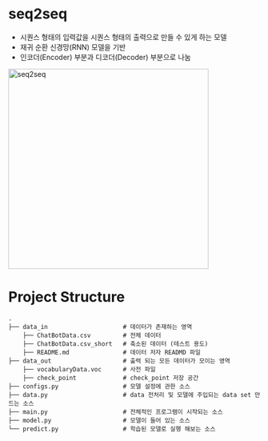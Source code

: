 #  seq2seq

- 시퀀스 형태의 입력값을 시퀀스 형태의 출력으로 만들 수 있게 하는 모델
- 재귀 순환 신경망(RNN) 모델을 기반
- 인코더(Encoder) 부분과 디코더(Decoder) 부분으로 나눔


<img width="400" alt="seq2seq" src="https://user-images.githubusercontent.com/37443061/214788366-87bec47d-7ca6-4b2f-bd15-419be0c9bfc4.png">


# Project Structure

    .
    ├── data_in                     # 데이터가 존재하는 영역
        ├── ChatBotData.csv         # 전체 데이터
        ├── ChatBotData.csv_short   # 축소된 데이터 (테스트 용도)
        ├── README.md               # 데이터 저자 READMD 파일
    ├── data_out                    # 출력 되는 모든 데이터가 모이는 영역
        ├── vocabularyData.voc      # 사전 파일
        ├── check_point             # check_point 저장 공간
    ├── configs.py                  # 모델 설정에 관한 소스
    ├── data.py                     # data 전처리 및 모델에 주입되는 data set 만드는 소스
    ├── main.py                     # 전체적인 프로그램이 시작되는 소스
    ├── model.py                    # 모델이 들어 있는 소스
    └── predict.py                  # 학습된 모델로 실행 해보는 소스    